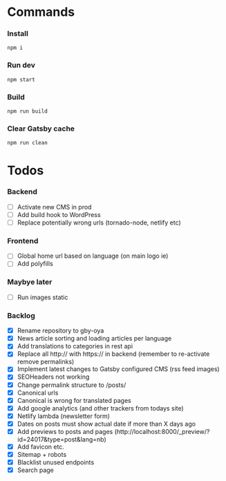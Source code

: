 # Commands

### Install

```
npm i
```

### Run dev

```
npm start
```

### Build

```
npm run build
```

### Clear Gatsby cache

```
npm run clean
```

# Todos

### Backend
- [ ] Activate new CMS in prod
- [ ] Add build hook to WordPress
- [ ] Replace potentially wrong urls (tornado-node, netlify etc)

### Frontend
- [ ] Global home url based on language (on main logo ie)
- [ ] Add polyfills

### Maybye later
- [ ] Run images static

### Backlog
- [x] Rename repository to gby-oya
- [x] News article sorting and loading articles per language
- [x] Add translations to categories in rest api
- [x] Replace all http:// with https:// in backend (remember to re-activate remove permalinks)
- [x] Implement latest changes to Gatsby configured CMS (rss feed images)
- [x] SEOHeaders not working
- [x] Change permalink structure to /posts/
- [x] Canonical urls
- [x] Canonical is wrong for translated pages
- [x] Add google analytics (and other trackers from todays site)
- [x] Netlify lambda (newsletter form)
- [x] Dates on posts must show actual date if more than X days ago
- [x] Add previews to posts and pages (http://localhost:8000/_preview/?id=24017&type=post&lang=nb)
- [x] Add favicon etc.
- [x] Sitemap + robots
- [x] Blacklist unused endpoints
- [x] Search page
